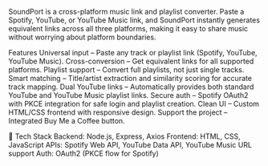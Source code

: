 SoundPort is a cross-platform music link and playlist converter. 
Paste a Spotify, YouTube, or YouTube Music link, and SoundPort instantly generates equivalent links across all three platforms, making it easy to share music without worrying about platform boundaries.

Features
Universal input – Paste any track or playlist link (Spotify, YouTube, YouTube Music).
Cross-conversion – Get equivalent links for all supported platforms.
Playlist support – Convert full playlists, not just single tracks.
Smart matching – Title/artist extraction and similarity scoring for accurate track mapping.
Dual YouTube links – Automatically provides both standard YouTube and YouTube Music playlist links.
Secure auth – Spotify OAuth2 with PKCE integration for safe login and playlist creation.
Clean UI – Custom HTML/CSS frontend with responsive design.
Support the project – Integrated Buy Me a Coffee button.

🚀 Tech Stack
Backend: Node.js, Express, Axios
Frontend: HTML, CSS, JavaScript
APIs: Spotify Web API, YouTube Data API, YouTube Music URL support
Auth: OAuth2 (PKCE flow for Spotify)
